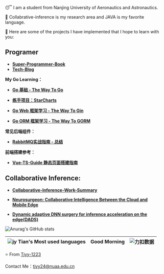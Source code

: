 😴 I am a student from Nanjing University of Aeronautics and Astronautics. 

📗 Collabrative-inference is my research area and JAVA is my favorite language.	

🥳 Here are some of the projects I have implemented that I hope to learn with you:

## Programer

+ **[Super-Programmer-Book](https://github.com/Tjyy-1223/Super-Java-Book)**
+ **[Tech-Blog](https://github.com/Tjyy-1223/Super-Programmer-Book/blob/master/%E6%A1%86%E6%9E%B6%E4%B8%8E%E5%BA%94%E7%94%A8/blog/%E5%8D%9A%E5%AE%A2%E6%8E%A8%E8%8D%90%20-%20%E6%A1%86%E6%9E%B6%E4%B8%8E%E4%B8%AD%E9%97%B4%E4%BB%B6.md)**

**My Go Learning：**

+ **[Go 基础 - The Way To Go](https://github.com/Tjyy-1223/The-Way-To-Go)**

+ **[练手项目：StarCharts](https://github.com/Tjyy-1223/StarCharts)**
+ **[Go Web 框架学习 - The Way To Gin](https://github.com/Tjyy-1223/The-Way-To-Gin)**
+ **[Go ORM 框架学习 - The Way To GORM](https://github.com/Tjyy-1223/The-Way-To-Gorm/tree/main)**

**常见后端组件：**

+ [**RabbitMQ实战指南 - 总结**](https://github.com/Tjyy-1223/Super-Programmer-Book/tree/master/%E6%B7%B1%E5%85%A5%E4%B8%8E%E8%BF%9B%E9%98%B6/3-MQ/%3CRabbitMQ%E5%AE%9E%E6%88%98%E6%8C%87%E5%8D%97%3E)

**前端搭建参考：**

+ [**Vue-TS-Guide 静态页面搭建指南**](https://github.com/Tjyy-1223/Vue-TS-Guide)

## **Collaborative Inference:**

+ **[Collaborative-Inference-Work-Summary](https://github.com/Tjyy-1223/Collaborative-Inference-Work-Summary)**

+ **[Neurosurgeon: Collaborative Intelligence Between the Cloud and Mobile Edge](https://github.com/Tjyy-1223/Neurosurgeon)**
+ **[Dynamic adaptive DNN surgery for inference acceleration on the edge(DADS)](https://github.com/Tjyy-1223/DADS)**



![Anurag's GitHub stats](https://github-readme-stats-sigma-five.vercel.app/api?username=Tjyy-1223&theme=deafult&show_icons=true)



| ![jy Tian's Most used languages](https://github-readme-stats-sigma-five.vercel.app/api/top-langs/?username=Tjyy-1223&layout=compact&hide_border=true&langs_count=10) | Good Morning | ![力扣数据](https://stats.justsong.cn/api/leetcode?username=Jy_Tian&cn=true) |
| :----------------------------------------------------------: | :----------: | :----------------------------------------------------------: |



⭐️ From [Tjyy-1223](https://github.com/Tjyy-1223)

Contact Me：tjyy24@nuaa.edu.cn
